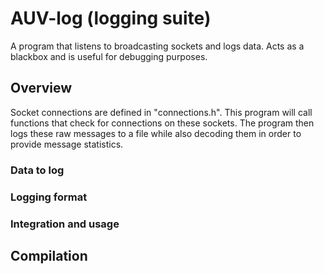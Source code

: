 # AUV-log (logging suite)
A program that listens to broadcasting sockets and logs data. Acts as a blackbox and is useful for debugging purposes.

## Overview
Socket connections are defined in "connections.h". This program will call functions that check for connections on these sockets. The program then logs these raw messages to a file while also decoding them in order to provide message statistics.

### Data to log


### Logging format

### Integration and usage

## Compilation


